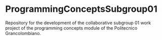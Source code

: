 # ProgrammingConceptsSubgroup01
 Repository for the development of the collaborative subgroup 01 work project of the programming concepts module of the Politecnico Grancolombiano.
